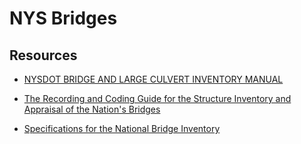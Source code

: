 # NYS Bridges

## Resources

* [NYSDOT BRIDGE AND LARGE CULVERT INVENTORY MANUAL](https://www.dot.ny.gov/divisions/engineering/structures/repository/manuals/inventory/NYSDOT_inventory_manual_2020.pdf)

* [The Recording and Coding Guide for the Structure Inventory and Appraisal of the Nation's Bridges](https://www.fhwa.dot.gov/bridge/mtguide.pdf)
* [Specifications for the National Bridge Inventory](https://www.fhwa.dot.gov/bridge/snbi/snbi_march_2022_publication.pdf)
